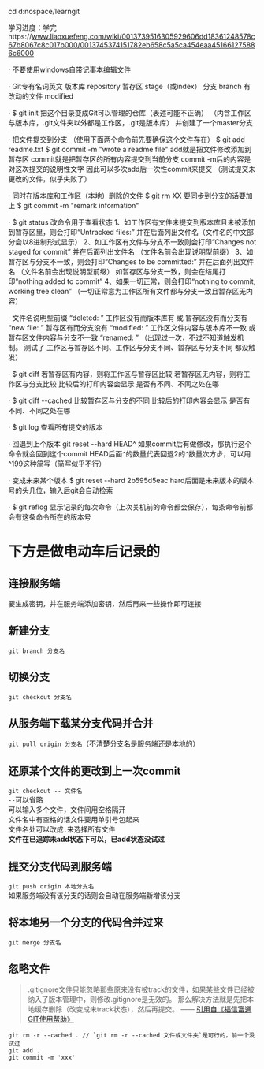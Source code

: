 cd d:nospace/learngit


学习进度：学完https://www.liaoxuefeng.com/wiki/0013739516305929606dd18361248578c67b8067c8c017b000/0013745374151782eb658c5a5ca454eaa451661275886c6000


· 不要使用windows自带记事本编辑文件


· Git专有名词英文
版本库 repository
暂存区 stage（或index）
分支 branch
有改动的文件 modified


· $ git init
把这个目录变成Git可以管理的仓库（表述可能不正确）
（内含工作区与版本库，.git文件夹以外都是工作区，.git是版本库）
并创建了一个master分支


· 把文件提交到分支
（使用下面两个命令前先要确保这个文件存在）
$ git add readme.txt
$ git commit -m "wrote a readme file"
add就是把文件修改添加到暂存区
commit就是把暂存区的所有内容提交到当前分支
commit -m后的内容是对这次提交的说明性文字
因此可以多次add后一次性commit来提交
（测试提交未更改的文件，似乎失败了）


· 同时在版本库和工作区（本地）删除的文件
$ git rm XX
要同步到分支的话要加上
$ git commit -m "remark information"


· $ git status
改命令用于查看状态
1、如工作区有文件未提交到版本库且未被添加到暂存区里，则会打印“Untracked files:”
   并在后面列出文件名（文件名的中文部分会以8进制形式显示）
2、如工作区有文件与分支不一致则会打印“Changes not staged for commit”
   并在后面列出文件名
   （文件名前会出现说明型前缀）
3、如暂存区与分支不一致，则会打印“Changes to be committed:”
   并在后面列出文件名
   （文件名前会出现说明型前缀）
   如暂存区与分支一致，则会在结尾打印“nothing added to commit”
4、如果一切正常，则会打印“nothing to commit, working tree clean”
   （一切正常意为工作区所有文件都与分支一致且暂存区无内容）
   

· 文件名说明型前缀
“deleted: ”
工作区没有而版本库有 或 暂存区没有而分支有
“new file: ”
暂存区有而分支没有
“modified: ”
工作区文件内容与版本库不一致 或 暂存区文件内容与分支不一致
“renamed: ”
（出现过一次，不过不知道触发机制。
测试了 工作区与暂存区不同、工作区与分支不同、暂存区与分支不同 都没触发）


· $ git diff
若暂存区有内容，则将工作区与暂存区比较
若暂存区无内容，则将工作区与分支比较
比较后的打印内容会显示 是否有不同、不同之处在哪


· $ git diff --cached
比较暂存区与分支的不同
比较后的打印内容会显示 是否有不同、不同之处在哪


· $ git log
查看所有提交的版本


· 回退到上个版本
git reset --hard HEAD^
如果commit后有做修改，那执行这个命令就会回到这个commit
HEAD后面`^`的数量代表回退2的`^`数量次方步，可以用^199这种简写（简写似乎不行）


· 变成未来某个版本
$ git reset --hard 2b595d5eac
hard后面是未来版本的版本号的头几位，输入后git会自动检索


· $ git reflog
显示记录的每次命令（上次关机前的命令都会保存），每条命令前都会有这条命令所在的版本号


# 下方是做电动车后记录的


## 连接服务端
要生成密钥，并在服务端添加密钥，然后再来一些操作即可连接


## 新建分支
`git branch 分支名`


## 切换分支
`git checkout 分支名`


## 从服务端下载某分支代码并合并
`git pull origin 分支名`（不清楚分支名是服务端还是本地的）


## 还原某个文件的更改到上一次commit
`git checkout -- 文件名`  
`--`可以省略  
可以输入多个文件，文件间用空格隔开  
文件名中有空格的话文件要用单引号包起来  
文件名处可以改成`.`来选择所有文件  
**文件在已追踪未add状态下可以，已add状态没试过**  


## 提交分支代码到服务端
`git push origin 本地分支名`  
如果服务端没有该分支的话则会自动在服务端新增该分支  


## 将本地另一个分支的代码合并过来
`git merge 分支名`


## 忽略文件
> .gitignore文件只能忽略那些原来没有被track的文件，如果某些文件已经被纳入了版本管理中，则修改.gitignore是无效的。
那么解决方法就是先把本地缓存删除（改变成未track状态），然后再提交。 —— [引用自《福信富通GIT使用帮助》](https://git.fxft.net/fxft/help/src/master/README.md#gitignore%E6%96%87%E4%BB%B6%E7%9A%84%E4%BD%BF%E7%94%A8)
```
git rm -r --cached . // `git rm -r --cached 文件或文件夹`是可行的，前一个没试过
git add .
git commit -m 'xxx'
```



